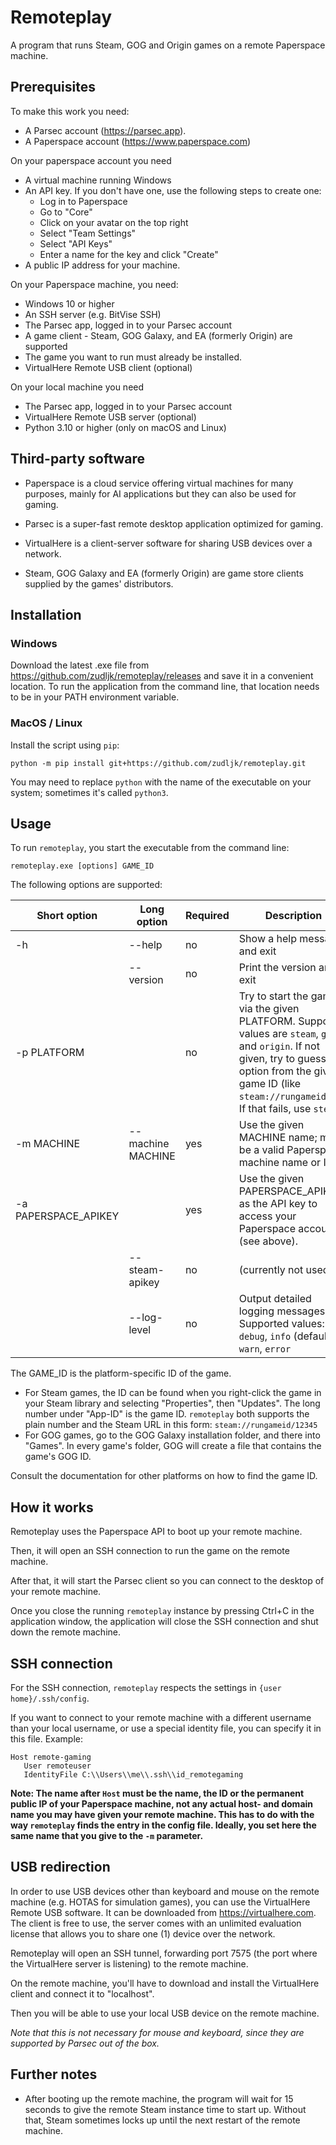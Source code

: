 # Remoteplay


A program that runs Steam, GOG and Origin games on a remote Paperspace machine.

## Prerequisites

To make this work you need:

* A Parsec account (https://parsec.app).
* A Paperspace account (https://www.paperspace.com)

On your paperspace account you need

* A virtual machine running Windows
* An API key. If you don't have one, use the following steps to create one:
  * Log in to Paperspace
  * Go to "Core"
  * Click on your avatar on the top right
  * Select "Team Settings"
  * Select "API Keys"
  * Enter a name for the key and click "Create"
* A public IP address for your machine.

On your Paperspace machine, you need:
* Windows 10 or higher
* An SSH server (e.g. BitVise SSH)
* The Parsec app, logged in to your Parsec account
* A game client - Steam, GOG Galaxy, and EA (formerly Origin) are supported
* The game you want to run must already be installed.
* VirtualHere Remote USB client (optional) 

On your local machine you need

* The Parsec app, logged in to your Parsec account
* VirtualHere Remote USB server (optional)
* Python 3.10 or higher (only on macOS and Linux)

## Third-party software

* Paperspace is a cloud service offering virtual machines for many purposes, mainly for AI applications but they can also be used for gaming.

* Parsec is a super-fast remote desktop application optimized for gaming.

* VirtualHere is a client-server software for sharing USB devices over a network.

* Steam, GOG Galaxy and EA (formerly Origin) are game store clients supplied by the games' distributors.

## Installation

### Windows

Download the latest .exe file from https://github.com/zudljk/remoteplay/releases and save it in a convenient location.
To run the application from the command line, that location needs to be in your PATH environment variable.

### MacOS / Linux

Install the script using `pip`:

```
python -m pip install git+https://github.com/zudljk/remoteplay.git
```

You may need to replace `python` with the name of the executable on your system; sometimes it's called `python3`.

## Usage

To run `remoteplay`, you start the executable from the command line:

```
remoteplay.exe [options] GAME_ID
```

The following options are supported:

| Short option | Long option | Required | Description |
| -- | -- | -- | -- |
| -h  | --help | no | Show a help message and exit |
|  | --version | no | Print the version and exit |
| -p PLATFORM| | no | Try to start the game via the given PLATFORM. Supported values are `steam`, `gog` and `origin`. If not given, try to guess the option from the given game ID (like `steam://rungameid/..`). If that fails, use `steam`. |
| -m MACHINE | --machine MACHINE | yes | Use the given MACHINE name; must be a valid Paperspace machine name or ID |
| -a PAPERSPACE_APIKEY | | yes | Use the given PAPERSPACE_APIKEY as the API key to access your Paperspace account (see above). |
| | --steam-apikey | no | (currently not used) |
| | --log-level | no | Output detailed logging messages. Supported values: `debug`, `info` (default), `warn`, `error` |

The GAME_ID is the platform-specific ID of the game.

* For Steam games, the ID can be found when you right-click the game in your Steam library and selecting "Properties", then "Updates". The long number under "App-ID" is the game ID. `remoteplay` both supports the plain number and the Steam URL in this form: `steam://rungameid/12345`
* For GOG games, go to the GOG Galaxy installation folder, and there into "Games". In every game's folder, GOG will create a file that contains the game's GOG ID.

Consult the documentation for other platforms on how to find the game ID.

## How it works

Remoteplay uses the Paperspace API to boot up your remote machine.

Then, it will open an SSH connection to run the game on the remote machine.

After that, it will start the Parsec client so you can connect to the desktop of your remote machine.

Once you close the running `remoteplay` instance by pressing Ctrl+C in the application window, the application will close the SSH connection and shut down the remote machine.

## SSH connection

For the SSH connection, `remoteplay` respects the settings in `{user home}/.ssh/config`.

If you want to connect to your remote machine with a different username than your local username, or use a special identity file, you can specify it in this file. Example:

```
Host remote-gaming
   User remoteuser
   IdentityFile C:\\Users\\me\\.ssh\\id_remotegaming
```

**Note: The name after `Host` must be the name, the ID or the permanent public IP of your Paperspace machine, not any actual host- and domain name you may have given your remote machine. This has to do with the way `remoteplay` finds the entry in the config file. Ideally, you set here the same name that you give to the `-m` parameter.**

## USB redirection

In order to use USB devices other than keyboard and mouse on the remote machine (e.g. HOTAS for simulation games), you can use the VirtualHere Remote USB software. It can be downloaded from https://virtualhere.com. The client is free to use, the server comes with an unlimited evaluation license that allows you to share one (1) device over the network.

Remoteplay will open an SSH tunnel, forwarding port 7575 (the port where the VirtualHere server is listening) to the remote machine.

On the remote machine, you'll have to download and install the VirtualHere client and connect it to "localhost".

Then you will be able to use your local USB device on the remote machine.

_Note that this is not necessary for mouse and keyboard, since they are supported by Parsec out of the box._

## Further notes

* After booting up the remote machine, the program will wait for 15 seconds to give the remote Steam instance time to start up. Without that, Steam sometimes locks up until the next restart of the remote machine.